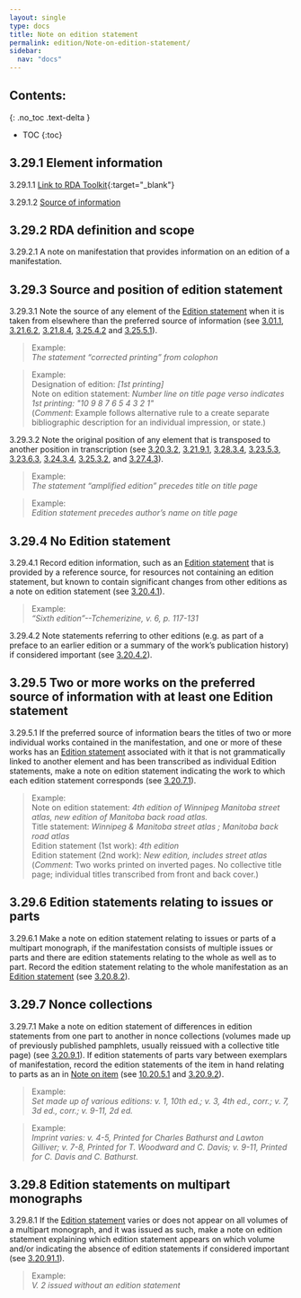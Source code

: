 ```yaml
---
layout: single
type: docs
title: Note on edition statement
permalink: edition/Note-on-edition-statement/
sidebar:
  nav: "docs"
---
```


## Contents:
{: .no_toc .text-delta }

- TOC
{:toc}

## 3.29.1 Element information

<a name="3.29.1.1">3.29.1.1</a> [Link to RDA Toolkit](https://beta.rdatoolkit.org/Content/Index?externalId=en-US_ala-40901a24-c542-32e8-a8a1-da53f0082fdf){:target="_blank"}

<a name="3.29.1.2">3.29.1.2</a> [Source of information](/DCRMR/edition/)

## 3.29.2 RDA definition and scope

<a name="3.29.2.1">3.29.2.1</a> A note on manifestation that provides information on an edition of a manifestation.

## 3.29.3 Source and position of edition statement

<a name="3.29.3.1">3.29.3.1</a> Note the source of any element of the [Edition statement](/DCRMR/edition/Edition-statement/) when it is taken from elsewhere than the preferred source of information (see [3.01.1](/DCRMR/edition/#3.01.1), [3.21.6.2](/DCRMR/edition/Designation-of-edition/#3.21.6.2), [3.21.8.4](/DCRMR/edition/Designation-of-edition/#3.21.8.4), [3.25.4.2](/DCRMR/edition/Designation-of-named-revision-of-edition/#3.25.4.2) and [3.25.5.1](/DCRMR/edition/Designation-of-named-revision-of-edition/#3.25.5.1)).

>Example:  
> <CITE>The statement “corrected printing” from colophon</CITE>

>Example:  
>Designation of edition: <CITE>[1st printing]</CITE>    
>Note on edition statement: <CITE>Number line on title page verso indicates 1st printing: "10 9 8 7 6 5 4 3 2 1"</CITE>  
>(*Comment*: Example follows alternative rule to a create separate bibliographic description for an individual impression, or state.)

<a name="3.29.3.2">3.29.3.2</a> Note the original position of any element that is transposed to another position in transcription (see [3.20.3.2](/DCRMR/edition/Edition-statement/#3.20.3.2), [3.21.9.1](/DCRMR/edition/Designation-of-edition/#3.21.9.1), [3.28.3.4](/DCRMR/edition/Parallel-statement-of-responsibility-relating-to-named-revision-of-edition/#3.28.3.4), [3.23.5.3](/DCRMR/edition/Statement-of-responsibility-relating-to-edition/#3.23.5.3), [3.23.6.3](/DCRMR/edition/Statement-of-responsibility-relating-to-edition/#3.23.6.3), [3.24.3.4](/DCRMR/edition/Parallel-statement-of-responsibility-relating-to-edition/#3.24.3.4), [3.25.3.2](/DCRMR/edition/Designation-of-named-revision-of-edition/#3.25.3.2), and [3.27.4.3](/DCRMR/edition/Statement-of-responsibility-relating-to-named-revision-of-edition/#3.27.4.3)).

>Example:  
> <CITE>The statement “amplified edition” precedes title on title page</CITE>

>Example:  
> <CITE>Edition statement precedes author’s name on title page</CITE>

## 3.29.4 No Edition statement

<a name="3.29.4.1">3.29.4.1</a> Record edition information, such as an [Edition statement](/DCRMR/edition/Edition-statement/) that is provided by a reference source, for resources not containing an edition statement, but known to contain significant changes from other editions as a note on edition statement (see [3.20.4.1](/DCRMR/edition/Edition-statement/#3.20.4.1)).

>Example:  
><CITE>“Sixth edition”--Tchemerizine, v. 6, p. 117-131</CITE>

<a name="3.29.4.2">3.29.4.2</a> Note statements referring to other editions (e.g. as part of a preface to an earlier edition or a summary of the work’s publication history) if considered important (see [3.20.4.2](/DCRMR/edition/Edition-statement/#3.20.4.2)).

## 3.29.5 Two or more works on the preferred source of information with at least one Edition statement

<a name="3.29.5.1">3.29.5.1</a> If the preferred source of information bears the titles of two or more individual works contained in the manifestation, and one or more of these works has an [Edition statement](/DCRMR/edition/Edition-statement/) associated with it that is not grammatically linked to another element and has been transcribed as individual Edition statements, make a note on edition statement indicating the work to which each edition statement corresponds (see [3.20.7.1](/DCRMR/edition/Edition-statement/#3.20.7.1)).

>Example:  
> Note on edition statement: <CITE>4th edition of Winnipeg Manitoba street atlas, new edition of Manitoba back road atlas. </CITE>  
> Title statement: <CITE>Winnipeg & Manitoba street atlas ; Manitoba back road atlas</CITE>  
> Edition statement (1st work): <CITE>4th edition</CITE>  
>Edition statement (2nd work): <CITE>New edition, includes street atlas</CITE>  
>(*Comment*:  Two works printed on inverted pages. No collective title page; individual titles transcribed from front and back cover.)  

## 3.29.6 Edition statements relating to issues or parts

<a name="3.29.6.1">3.29.6.1</a> Make a note on edition statement relating to issues or parts of a multipart monograph, if the manifestation consists of multiple issues or parts and there are edition statements relating to the whole as well as to part.  Record the edition statement relating to the whole manifestation as an [Edition statement](/DCRMR/edition/Edition-statement/) (see [3.20.8.2](/DCRMR/edition/Edition-statement/#3.20.8.2)).

## 3.29.7 Nonce collections

<a name="3.29.7.1">3.29.7.1</a> Make a note on edition statement of differences in edition statements from one part to another in nonce collections (volumes made up of previously published pamphlets, usually reissued with a collective title page) (see [3.20.9.1](/DCRMR/edition/Edition-statement/#3.20.9.1)).  If edition statements of parts vary between exemplars of manifestation, record the edition statements of the item in hand relating to parts as an in [Note on item](/DCRMR/additional-notes/Note-on-item/) (see [10.20.5.1](/DCRMR/additional-notes/Note-on-item/#10.20.5.1) and [3.20.9.2](/DCRMR/edition/Edition-statement/#3.20.9.2)).

>Example:  
> <CITE>Set made up of various editions: v. 1, 10th ed.; v. 3, 4th ed., corr.; v. 7, 3d ed., corr.; v. 9-11, 2d ed.</CITE>

>Example:  
> <CITE>Imprint varies: v. 4-5, Printed for Charles Bathurst and Lawton Gilliver; v. 7-8, Printed for T. Woodward and C. Davis; v. 9-11, Printed for C. Davis and C. Bathurst.</CITE>

## 3.29.8 Edition statements on multipart monographs

<a name="3.29.8.1">3.29.8.1</a> If the [Edition statement](/DCRMR/edition/Edition-statement/) varies or does not appear on all volumes of a multipart monograph, and it was issued as such, make a note on edition statement explaining which edition statement appears on which volume and/or indicating the absence of edition statements if considered important (see [3.20.91.1](/DCRMR/edition/Edition-statement/#3.20.91.1)).

>Example:  
> <CITE>V. 2 issued without an edition statement</CITE>
